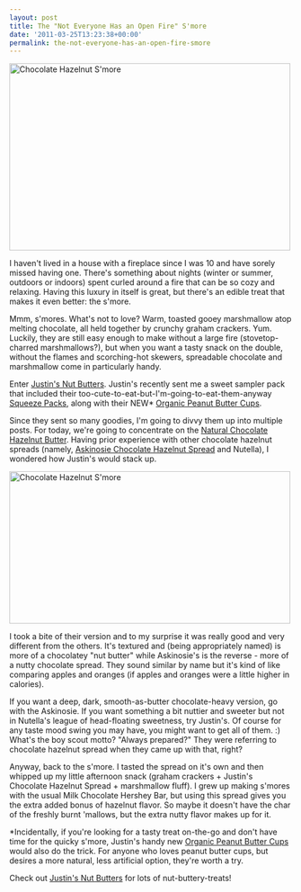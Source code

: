 ```yaml
---
layout: post
title: The "Not Everyone Has an Open Fire" S'more
date: '2011-03-25T13:23:38+00:00'
permalink: the-not-everyone-has-an-open-fire-smore
---
```

<a title="Chocolate Hazelnut S'more by kstar810, on Flickr" href="http://www.flickr.com/photos/kstar810/5555734041/"><img src="http://farm6.static.flickr.com/5181/5555734041_999d9d1db1.jpg" alt="Chocolate Hazelnut S'more" width="500" height="333" /></a>

I haven't lived in a house with a fireplace since I was 10 and have sorely missed having one. There's something about nights (winter or summer, outdoors or indoors) spent curled around a fire that can be so cozy and relaxing. Having this luxury in itself is great, but there's an edible treat that makes it even better: the s'more.

Mmm, s'mores. What's not to love? Warm, toasted gooey marshmallow atop melting chocolate, all held together by crunchy graham crackers. Yum. Luckily, they are still easy enough to make without a large fire (stovetop-charred marshmallows?), but when you want a tasty snack on the double, without the flames and scorching-hot skewers, spreadable chocolate and marshmallow come in particularly handy.

Enter <a href="http://www.justinsnutbutter.com/index.php">Justin's Nut Butters</a>. Justin's recently sent me a sweet sampler pack that included their too-cute-to-eat-but-I'm-going-to-eat-them-anyway <a href="http://justinsnutbutter.elsstore.com/view/category/6001-packs/">Squeeze Packs</a>, along with their NEW* <a href="http://justinsnutbutter.elsstore.com/view/category/20391-peanut-butter-cups/">Organic Peanut Butter Cups</a>.

Since they sent so many goodies, I'm going to divvy them up into multiple posts. For today, we're going to concentrate on the <a href="http://justinsnutbutter.elsstore.com/view/product/?id=145031&amp;cid=6011">Natural Chocolate Hazelnut Butter</a>. Having prior experience with other chocolate hazelnut spreads (namely, <a href="http://www.askinosie.com/p-107-askinosie-chocolate-hazelnut-spread.aspx">Askinosie Chocolate Hazelnut Spread</a> and Nutella), I wondered how Justin's would stack up.

<a title="Chocolate Hazelnut S'more by kstar810, on Flickr" href="http://www.flickr.com/photos/kstar810/5556319086/"><img src="http://farm6.static.flickr.com/5229/5556319086_7b9fd409fc.jpg" alt="Chocolate Hazelnut S'more" width="500" height="271" /></a>

I took a bite of their version and to my surprise it was really good and very different from the others. It's textured and (being appropriately named) is more of a chocolatey "nut butter" while Askinosie's is the reverse - more of a nutty chocolate spread. They sound similar by name but it's kind of like comparing apples and oranges (if apples and oranges were a little higher in calories).

If you want a deep, dark, smooth-as-butter chocolate-heavy version, go with the Askinosie. If you want something a bit nuttier and sweeter but not in Nutella's league of head-floating sweetness, try Justin's. Of course for any taste mood swing you may have, you might want to get all of them. :) What's the boy scout motto? "Always prepared?" They were referring to chocolate hazelnut spread when they came up with that, right?

Anyway, back to the s'more. I tasted the spread on it's own and then whipped up my little afternoon snack (graham crackers + Justin's Chocolate Hazelnut Spread + marshmallow fluff). I grew up making s'mores with the usual Milk Chocolate Hershey Bar, but using this spread gives you the extra added bonus of hazelnut flavor. So maybe it doesn't have the char of the freshly burnt 'mallows, but the extra nutty flavor makes up for it.

*Incidentally, if you're looking for a tasty treat on-the-go and don't have time for the quicky s'more, Justin's handy new <a href="http://justinsnutbutter.elsstore.com/view/category/20391-peanut-butter-cups/">Organic Peanut Butter Cups</a> would also do the trick. For anyone who loves peanut butter cups, but desires a more natural, less artificial option, they're worth a try.

Check out <a href="http://www.justinsnutbutter.com/index.php">Justin's Nut Butters</a> for lots of nut-buttery-treats!
